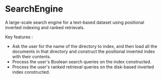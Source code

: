 # SearchEngine
A large-scale search engine for a text-based dataset using positional inverted indexing and ranked retrievals.

Key features :

- Ask the user for the name of the directory to index, and then load all the documents in that directory and construct the positional inverted index with their contents.
- Process the user's Boolean search queries on the index constructed.
- Process the user's ranked retrieval queries on the disk-based inverted index constructed.
